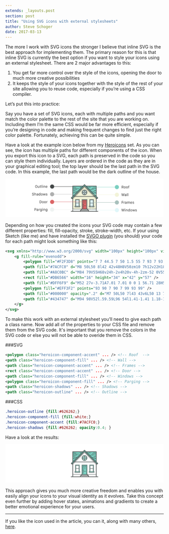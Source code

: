 ```yaml
---
extends: _layouts.post
section: post
title: "Using SVG icons with external stylesheets"
author: Steve Schoger
date: 2017-03-13
---
```



The more I work with SVG icons the stronger I believe that inline SVG is the best approach for implementing them. The primary reason for this is that inline SVG is currently the best option if you want to style your icons using an external stylesheet. There are 2 major advantages to this:


1. You get far more control over the style of the icons, opening the door to much more creative possibilities
2. It keeps the style of your icons together with the style of the rest of your site allowing you to reuse code, especially if you’re using a CSS compiler. 

Let’s put this into practice: 


Say you have a set of SVG icons, each with multiple paths and you want match the color palette to the rest of the site that you are working on. Including them I’m the same CSS would be far more efficient, especially if you’re designing in code and making frequent changes to find just the right color palette. Fortunately, achieving this can be quite simple. 

Have a look at the example icon below from my [Heroicons](http://www.heroicons.com) set. As you can see, the icon has multiple paths for different components of the icon. When you export this icon to a SVG, each path is preserved in the code so you can style them individually. Layers are ordered in the code as they are in your graphical editing tool; the top layer should be the last path in the SVG code. In this example, the last path would be the dark outline of the house.

![Icon with multiple paths](/img/using-svg-icons-with-external-stylesheets/01-multiple-paths.png) 

Depending on how you created the icons your SVG code may contain a few different properties: fill, fill-opacity, stroke, stroke-width, etc. If your using Sketch (like me) and have installed the [SVGO plugin](https://www.sketchapp.com/extensions/plugins/svgo-compressor/) (you should) your code for each path might look something like this:

```xml
<svg xmlns="http://www.w3.org/2000/svg" width="100px" height="100px" viewBox="0 0 100 100" class="heroicon-home heroicon heroicon-lg">
    <g fill-rule="evenodd">
        <polygon fill="#F2F3D8" points="7 7 44.5 7 50 1.5 55 7 93 7 93 44 99 50 96 53 50 7 4 53 1 50 7 44" />
        <path fill="#7ACFC0" d="M8 50L50 8l42 42v48H8V50zm10 7h12v22H18V57zm52 0h12v22H70V57zM50 38a8 8 0 1 0 0-16 8 8 0 0 0 0 16z" />
        <path fill="#A8C0BC" d="M84 79V55H68v24h-2v4h20v-4h-2zm-52 0V55H16v24h-2v4h20v-4h-2zm8-24h20v36H40V55zm10-16a9 9 0 1 0 0-18 9 9 0 0 0 0 18zm2-12v-3.71A7.01 7.01 0 0 1 56.71 28H52v-1zm-8.71 1A7.01 7.01 0 0 1 48 23.29V28h-4.71zM48 36.71A7.01 7.01 0 0 1 43.29 32H48v4.71zM56.71 32A7.01 7.01 0 0 1 52 36.71V32h4.71zM18 57h12v22H18V57zm52 0h12v22H70V57z" />
        <rect fill="#DB6566" width="16" height="34" x="42" y="57" />
        <path fill="#DFF6F9" d="M52 27v-3.71A7.01 7.01 0 0 1 56.71 28H52v-1zm-8.71 1A7.01 7.01 0 0 1 48 23.29V28h-4.71zM48 36.71A7.01 7.01 0 0 1 43.29 32H48v4.71zM56.71 32A7.01 7.01 0 0 1 52 36.71V32h4.71zM18 57h12v22H18V57zm52 0h12v22H70V57z" />
        <polygon fill="#EFF3F2" points="93 90 7 90 7 99 93 99" />
        <path fill="#000000" opacity=".2" d="M7 50L50 7l43 43v6L50 13 7 56v-6zm7 33h20v2H14v-2zm52 0h20v2H66v-2z" />
        <path fill="#434747" d="M94 98V52l.59.59L96 54l1.41-1.41 1.18-1.18L100 50l-1.41-1.41L94 44V6H56l-4.59-4.59L50 0l-1.41 1.41L44 6H6v38l-4.59 4.59L0 50l1.41 1.41L2.6 52.6 4 54l1.41-1.41L6 52v46H0v2h100v-2h-6zM58 30a8.02 8.02 0 0 0-10-7.75 8.01 8.01 0 0 0 4 15.5A8.01 8.01 0 0 0 58 30zm-10-1h1v-5.93a7.06 7.06 0 0 1 2 0V29h5.93a7.06 7.06 0 0 1 0 2H51v5.93a7.06 7.06 0 0 1-2 0V31h-5.93a7.06 7.06 0 0 1 0-2H48zm4-2v-3.71A7.01 7.01 0 0 1 56.71 28H52v-1zm-8.71 1A7.01 7.01 0 0 1 48 23.29V28h-4.71zM48 36.71A7.01 7.01 0 0 1 43.29 32H48v4.71zM56.71 32A7.01 7.01 0 0 1 52 36.71V32h4.71zM50 40a10 10 0 1 0 0-20 10 10 0 0 0 0 20zm9-10a9 9 0 1 1-18 0 9 9 0 0 1 18 0zM16 56v23h-2v4h20v-4h-2V55H16v1zm15 0H17v23h1V57h12v22h1V56zm-2 23H19V69h10v10zM19 68h10V58H19v10zm14 12H15v2h18v-2zm35-24v23h-2v4h20v-4h-2V55H68v1zm1 0v23h1V57h12v22h1V56H69zm2 23V69h10v10H71zm10-11V58H71v10h10zM67 80v2h18v-2H67zm-21.5-4a1.5 1.5 0 1 0 0-3 1.5 1.5 0 0 0 0 3zM49 60v1h-3v10h-1V60h4zm6 0v1h-3v10h-1V60h4zm0 18v1h-9v8h-1v-9h10zm30-35L51.41 9.41 50 8l-1.41 1.41L15 43h70zm-71 1l-1 1h74l-1-1H14zM8 90V50l4-4h76l4 4v40H60V55H40v35H8zm55 1v3h3v4h26v-7H63zM8 98v-7h29v3h-3v4H8zm28 0h28v-2H36v2zm23-8h-1V57H42v33h-1V56h18v34zm-16 0V58h14v32H43zm18 4v-2H39v2h22zM58 8l3 3h7V9h1v2h4v1H62l7 7h7v-2h1v2h7v1H70l7 7h7v-2h1v2h2v1h-9l14 14V32h-8v-1h4v-2h1v2h3v-7h-7v-1h3v-2h1v2h3v-7H77v-1h3v-2h1v2h11v-3h-9v-1h1V9h1v2h7V8H58zM8 8h34l-3 3h-3V9h-1v2h-3v1h6L23 27h-3v-2h-1v2h-9v1h12L8 42V32h8v-3h-1v2H8v-7h8v-3h-1v2H8v-3h16v-1h-4v-2h-1v2H8v-3h22v-1H16v-2h-1v2H8v-3h12v-1h-8V9h-1v2H8V8zM4 51.17L48.59 6.6 50 5.17l1.41 1.42L96 51.17 97.17 50 50 2.83 2.83 50 4 51.17z" />
    </g>
</svg>
```

To make this work with an external stylesheet you’ll need to give each path a class name. Now add all of the properties to your CSS file and remove them from the SVG code. It's important that you remove the colors in the SVG code or else you will not be able to overide them in CSS. 

###SVG

```xml
<polygon class="heroicon-component-accent" ... /> <!-- Roof  -->
<path class="heroicon-component-fill" ... /> <!-- Wall -->
<path class="heroicon-component-accent" ... /> <!-- Frames -->
<rect class="heroicon-component-accent" ... /> <!-- Door -->
<path class="heroicon-component-fill" ... /> <!-- Windows -->
<polygon class="heroicon-component-fill" ... /> <!-- Parging -->
<path class="heroicon-shadows" ... /> <!-- Shadows -->
<path class="heroicon-outline" ... /> <!-- Outline -->
```

###CSS

```css
.heroicon-outline {fill:#626262;}
.heroicon-component-fill {fill:white;}
.heroicon-component-accent {fill:#7ACFC0;}
.heroicon-shadows {fill:#626262; opacity:0.4; }
```

Have a look at the results:

![Icon with accent colors](/img/using-svg-icons-with-external-stylesheets/02-color-results.png)

This approach gives you much more creative freedom and enables you with easily align your icons to your visual identity as it evolves. Take this concept even further by adding hover states, animations and gradients to create a better emotional experience for your users.  

---

If you like the icon used in the article, you can it, along with many others, [here](http://www.heroicons.com). 